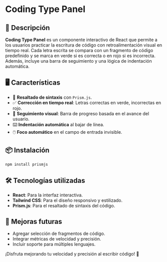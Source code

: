 # Coding Type Panel

## 🚀 Descripción
**Coding Type Panel** es un componente interactivo de React que permite a los usuarios practicar la escritura de código con retroalimentación visual en tiempo real. Cada letra escrita se compara con un fragmento de código predefinido y se marca en verde si es correcta o en rojo si es incorrecta. Además, incluye una barra de seguimiento y una lógica de indentación automática.

## 🖥️ Características
- 🎨 **Resaltado de sintaxis** con `Prism.js`.
- ✅ **Corrección en tiempo real**: Letras correctas en verde, incorrectas en rojo.
- 📏 **Seguimiento visual**: Barra de progreso basada en el avance del usuario.
- ⌨️ **Indentación automática** al bajar de línea.
- 🖱️ **Foco automático** en el campo de entrada invisible.

## 📦 Instalación
```sh
npm install prismjs
```

## 🛠️ Tecnologías utilizadas
- **React**: Para la interfaz interactiva.
- **Tailwind CSS**: Para el diseño responsivo y estilizado.
- **Prism.js**: Para el resaltado de sintaxis del código.

## 📌 Mejoras futuras
- Agregar selección de fragmentos de código.
- Integrar métricas de velocidad y precisión.
- Incluir soporte para múltiples lenguajes.

¡Disfruta mejorando tu velocidad y precisión al escribir código! 🚀

